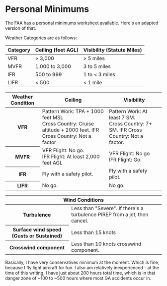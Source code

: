 # Personal Minimums

[The FAA has a personal minimums worksheet available](https://www.faasafety.gov/files/gslac/library/documents/2007/Jan/14078/6.2%20Personal%20Minimums%20Worksheet.pdf). Here's an adapted version of that.

Weather Categories are as follows:

| Category | Ceiling (feet AGL) | Visibility (Statute Miles) |
|----------|--------------------|----------------------------|
| VFR      | > 3,000            | > 5 miles                  |
| MVFR     | 1,000 to 3,000     | 3 to 5 miles               |
| IFR      | 500 to 999         | 1 to < 3 miles             |
| LIFR     | < 500              | < 1 mile                   |

<table>
  <thead>
    <tr>
      <th>Weather Condition</th>
      <th>Ceiling</th>
      <th>Visibility</th>
    </tr>
  </thead>
  <tbody>
    <tr>
      <th>VFR</th>
      <td>Pattern Work: TPA + 1000 feet MSL<br>Cross Country: Cruise altitude + 2000 feet. IFR Cross Country: Not a factor</td> <!-- Ceiling -->
      <td>Pattern Work: At least 7 SM.<br>Cross Country: 7+ SM. IFR Cross Country: Not a factor.</td> <!-- Visibility -->
    </tr>
    <tr>
      <th>MVFR</th>
      <td>VFR Flight: No go.<br>IFR Flight: At least 2,000 feet AGL</td> <!-- Ceiling -->
      <td>VFR Flight: No go<br>IFR Flight: Go.</td> <!-- Visibility -->
    </tr>
    <tr>
      <th>IFR</th>
      <td>Fly with a safety pilot.</td> <!-- Ceiling -->
      <td>Fly with a safety pilot.</td> <!-- Visibility -->
    </tr>
    <tr>
      <th>LIFR</th>
      <td>No go.</td> <!-- Ceiling -->
      <td>No go.</td> <!-- Visibility -->
    </tr>
  </tbody>
</table>

<table>
  <thead>
    <tr>
      <th colspan="2">Wind Conditions</th>
    </tr>
  </thead>
  <tbody>
    <tr>
      <th>Turbulence</th>
      <td>Less than "Severe". If there's a turbulence PIREP from a jet, then cancel.</td>
    </tr>
    <tr>
      <th>Surface wind speed (Gusts or Sustained)</th>
      <td>Less than 15 knots</td>
    </tr>
    <tr>
      <th>Crosswind component</th>
      <td>Less than 10 knots crosswind component.</td>
    </tr>
  </tbody>
</table>

Basically, I have very conservatives minimum at the moment. Which is fine, because I fly light aircraft for fun. I also am relatively inexperienced - at the time of this writing, I have just about 200 hours total time, which is in that danger zone of ~100 to ~500 hours where most GA accidents occur in.
